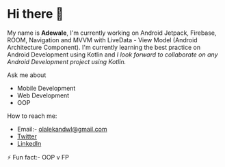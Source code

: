 # Hi there 👋

<!--
**appleobject/appleobject** is a ✨ _special_ ✨ repository because its `README.md` (this file) appears on your GitHub profile.

Here are some ideas to get you started:

- 🔭 I’m currently working on ...
- 🌱 I’m currently learning ...
- 👯 I’m looking to collaborate on ...
- 🤔 I’m looking for help with ...
- 💬 Ask me about ...
- 📫 How to reach me: ...
- 😄 Pronouns: ...
- ⚡ Fun fact: ...
-->

My name is **Adewale**, I'm currently working on Android Jetpack, Firebase, ROOM, Navigation and MVVM with LiveData - View Model (Android Architecture Component).
I'm currently learning the best practice on Android Development using Kotlin and _I look forward to collaborate on any Android Development project using *Kotlin*._

Ask me about

- Mobile Development
- Web Development
- OOP

How to reach me:

- Email:- olalekandwl@gmail.com
- [Twitter](https://twitter.com/Kvng_Adewale)
- [LinkedIn](https://www.linkedin.com/in/olalekan-adewale-4703b1b2/)

⚡ Fun fact:- OOP v FP

